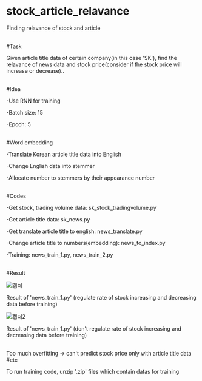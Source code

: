 # stock_article_relavance
Finding relavance of stock and article

<br>
#Task

Given article title data of certain company(in this case 'SK'), find the relavance of news data and stock price(consider if the stock price will increase or decrease)..

<br>
#Idea

-Use RNN for training

-Batch size: 15

-Epoch: 5

<br>
#Word embedding

-Translate Korean article title data into English

-Change English data into stemmer

-Allocate number to stemmers by their appearance number

<br>
#Codes

-Get stock, trading volume data: sk_stock_tradingvolume.py

-Get article title data: sk_news.py

-Get translate article title to english: news_translate.py

-Change article title to numbers(embedding): news_to_index.py

-Training: news_train_1.py, news_train_2.py

<br>
#Result

![캡처](https://github.com/baesh/stock_article_relavance/assets/18441461/0d79c51b-718f-46cb-84ee-03c3764a066d)

Result of 'news_train_1.py' (regulate rate of stock increasing and decreasing data before training)

![캡처2](https://github.com/baesh/stock_article_relavance/assets/18441461/36a38fd6-616a-427a-a00e-41df67defd3b)

Result of 'news_train_1.py' (don't regulate rate of stock increasing and decreasing data before training)

<br>
Too much overfitting -> can't predict stock price only with article title data


<br>
#etc

To run training code, unzip '.zip' files which contain datas for training
